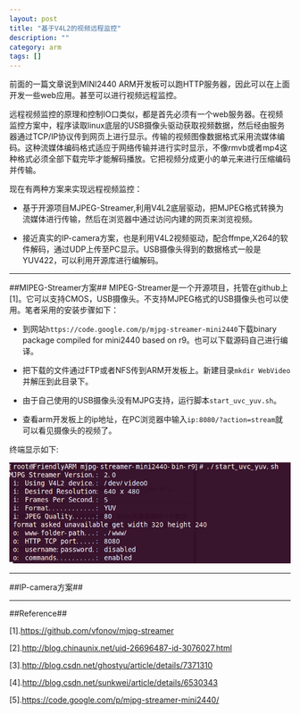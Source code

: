 ```yaml
---
layout: post
title: "基于V4L2的视频远程监控"
description: ""
category: arm
tags: []
---
```


前面的一篇文章说到MINI2440 ARM开发板可以跑HTTP服务器，因此可以在上面开发一些web应用。甚至可以进行视频远程监控。

远程视频监控的原理和控制IO口类似，都是首先必须有一个web服务器。在视频监控方案中，程序读取linux底层的USB摄像头驱动获取视频数据，然后经由服务器通过TCP/IP协议传到网页上进行显示。传输的视频图像数据格式采用流媒体编码。这种流媒体编码格式适应于网络传输并进行实时显示，不像rmvb或者mp4这种格式必须全部下载完毕才能解码播放。它把视频分成更小的单元来进行压缩编码并传输。

现在有两种方案来实现远程视频监控：

+  基于开源项目MJPEG-Streamer,利用V4L2底层驱动，把MJPEG格式转换为流媒体进行传输，然后在浏览器中通过访问内建的网页来浏览视频。

+  接近真实的IP-camera方案，也是利用V4L2视频驱动，配合ffmpe,X264的软件解码，通过UDP上传至PC显示。USB摄像头得到的数据格式一般是YUV422，可以利用开源库进行编解码。


-------------------------------------------------------------------
##MIPEG-Streamer方案##
MIPEG-Streamer是一个开源项目，托管在github上[1]。它可以支持CMOS，USB摄像头。不支持MJPEG格式的USB摄像头也可以使用。笔者采用的安装步骤如下：

+  到网站`https://code.google.com/p/mjpg-streamer-mini2440`下载binary package compiled for mini2440 based on r9。也可以下载源码自己进行编译。

+  把下载的文件通过FTP或者NFS传到ARM开发板上。新建目录`mkdir WebVideo`并解压到此目录下。

+  由于自己使用的USB摄像头没有MJPG支持，运行脚本`start_uvc_yuv.sh`。

+  查看arm开发板上的ip地址，在PC浏览器中输入`ip:8080/?action=stream`就可以看见摄像头的视频了。

终端显示如下:

![图片](/assets/images/webvideo.png)


---------------------------------------------------------------------------------------
##IP-camera方案##


--------------------------------------------------------------------
##Reference##

[1].https://github.com/vfonov/mjpg-streamer

[2].http://blog.chinaunix.net/uid-26696487-id-3076027.html

[3].http://blog.csdn.net/ghostyu/article/details/7371310

[4].http://blog.csdn.net/sunkwei/article/details/6530343

[5].https://code.google.com/p/mjpg-streamer-mini2440/

